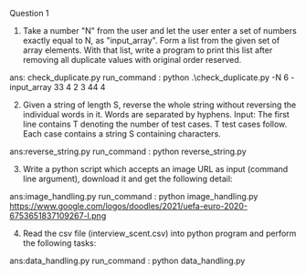 Question 1

1. Take a number "N" from the user and let the user enter a set of numbers exactly equal to N, as
"input_array". Form a list from the given set of array elements. With that list, write a program to
print this list after removing all duplicate values with original order reserved.

ans: check_duplicate.py
run_command : python .\check_duplicate.py -N 6 -input_array 33 4 2 3 44 4


2. Given a string of length S, reverse the whole string without reversing the individual words in it.
Words are separated by hyphens.
Input:
The first line contains T denoting the number of test cases. T test cases follow. Each
case contains a string S containing characters.

ans:reverse_string.py
run_command : python reverse_string.py

3. Write a python script which accepts an image URL as input (command line argument),
download it and get the following detail:

ans:image_handling.py
run_command : python image_handling.py https://www.google.com/logos/doodles/2021/uefa-euro-2020-6753651837109267-l.png

4. Read the csv file (interview_scent.csv) into python program and perform the following
tasks:

ans:data_handling.py
run_command : python data_handling.py